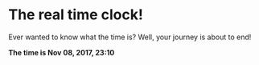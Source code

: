 # The real time clock!

Ever wanted to know what the time is? Well, your journey is about to end!

**The time is Nov 08, 2017, 23:10**